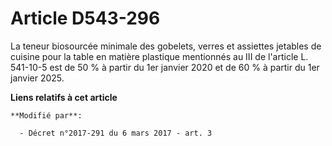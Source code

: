# Article D543-296

La teneur biosourcée minimale des gobelets, verres et assiettes jetables de cuisine pour la table en matière plastique
mentionnés au III de l'article L. 541-10-5 est de 50 % à partir du 1er janvier 2020 et de 60 % à partir du 1er janvier 2025.

**Liens relatifs à cet article**

	**Modifié par**:

	  - Décret n°2017-291 du 6 mars 2017 - art. 3
